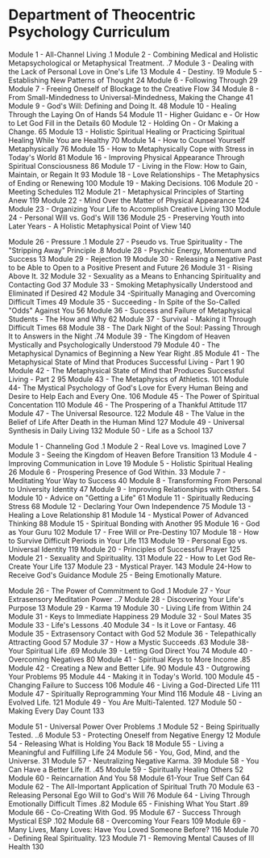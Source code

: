 # Department of Theocentric Psychology Curriculum

Module 1 - All-Channel Living .1
Module 2 - Combining Medical and Holistic Metapsychological or Metaphysical Treatment. .7
Module 3 - Dealing with the Lack of Personal Love in One's Life 13
Module 4 - Destiny. 19
Module 5 - Establishing New Patterns of Thought 24
Module 6 - Following Through 29
Module 7 - Freeing Oneself of Blockage to the Creative Flow 34
Module 8 - From Small-Mindedness to Universal-Mindedness, Making the Change 41
Module 9 - God's Will: Defining and Doing It. 48
Module 10 - Healing Through the Laying On of Hands 54
Module 11 - Higher Guidanc e - Or How to Let God Fill in the Details 60
Module 12 - Holding On - Or Making a Change. 65
Module 13 - Holistic Spiritual Healing or Practicing Spiritual Healing While You are Healthy 70
Module 14 - How to Counsel Yourself Metaphysically 76
Module 15 - How to Metaphysically Cope with Stress in Today's World 81
Module 16 - Improving Physical Appearance Through Spiritual Consciousness 86
Module 17 - Living in the Flow: How to Gain, Maintain, or Regain It 93
Module 18 - Love Relationships - The Metaphysics of Ending or Renewing 100
Module 19 - Making Decisions. 106
Module 20 - Meeting Schedules 112
Module 21 - Metaphysical Principles of Starting Anew 119
Module 22 - Mind Over the Matter of Physical Appearance 124
Module 23 - Organizing Your Life to Accomplish Creative Living 130
Module 24 - Personal Will vs. God's Will 136
Module 25 - Preserving Youth into Later Years - A Holistic Metaphysical Point of View 140

Module 26 - Pressure .1
Module 27 - Pseudo vs. True Spirituality - The "Stripping Away" Principle .8
Module 28 - Psychic Energy, Momentum and Success 13
Module 29 - Rejection 19
Module 30 - Releasing a Negative Past to be Able to Open to a Positive Present and Future 26
Module 31 - Rising Above It. 32
Module 32 - Sexuality as a Means to Enhancing Spirituality and Contacting God 37
Module 33 - Smoking Metaphysically Understood and Eliminated if Desired 42
Module 34 -Spiritually Managing and Overcoming Difficult Times 49
Module 35 - Succeeding - In Spite of the So-Called "Odds" Against You 56
Module 36 - Success and Failure of Metaphysical Students - The How and Why 62
Module 37 - Survival - Making it Through Difficult Times 68
Module 38 - The Dark Night of the Soul: Passing Through It to Answers in the Night .74
Module 39 - The Kingdom of Heaven Mystically and Psychologically Understood 79
Module 40 - The Metaphysical Dynamics of Beginning a New Year Right .85
Module 41 - The Metaphysical State of Mind that Produces Successful Living - Part 1 90
Module 42 - The Metaphysical State of Mind that Produces Successful Living - Part 2 95
Module 43 - The Metaphysics of Athletics. 101
Module 44- The Mystical Psychology of God's Love for Every Human Being and Desire to Help Each
and Every One. 106
Module 45 - The Power of Spiritual Concentation 110
Module 46 - The Prospering of a Thankful Attitude 117
Module 47 - The Universal Resource. 122
Module 48 - The Value in the Belief of Life After Death in the Human Mind 127
Module 49 - Universal Synthesis in Daily Living 132
Module 50 - Life as a School 137

Module 1 - Channeling God .1
Module 2 - Real Love vs. Imagined Love 7
Module 3 - Seeing the Kingdom of Heaven Before Transition 13
Module 4 - Improving Communication in Love 19
Module 5 - Holistic Spiritual Healing 26
Module 6 - Prospering Presence of God Within. 33
Module 7 - Meditating Your Way to Success 40
Module 8 - Transforming From Personal to University Identity 47
Module 9 - Improving Relationships with Others. 54
Module 10 - Advice on "Getting a Life" 61
Module 11 - Spiritually Reducing Stress 68
Module 12 - Declaring Your Own Independence 75
Module 13 - Healing a Love Relationship 81
Module 14 - Mystical Power of Advanced Thinking 88
Module 15 - Spiritual Bonding with Another 95
Module 16 - God as Your Guru 102
Module 17 - Free Will or Pre-Destiny 107
Module 18 - How to Survive Difficult Periods in Your Life 113
Module 19 - Personal Ego vs. Universal Identity 119
Module 20 - Principles of Successful Prayer 125
Module 21 - Sexuality and Spirituality. 131
Module 22 - How to Let God Re-Create Your Life 137
Module 23 - Mystical Prayer. 143
Module 24-How to Receive God's Guidance
Module 25 - Being Emotionally Mature.

Module 26 - The Power of Commitment to God .1
Module 27 - Your Extrasensory Meditation Power ..7
Module 28 - Discovering Your Life's Purpose 13
Module 29 - Karma 19
Module 30 - Living Life from Within 24
Module 31 - Keys to Immediate Happiness 29
Module 32 - Soul Mates 35
Module 33 - Life's Lessons .40
Module 34 - Is it Love or Fantasy. 46
Module 35 - Extrasensory Contact with God 52
Module 36 - Telepathically Attracting Good 57
Module 37 - How a Mystic Succeeds .63
Module 38- Your Spiritual Life .69
Module 39 - Letting God Direct You 74
Module 40 - Overcoming Negatives 80
Module 41 - Spiritual Keys to More Income .85
Module 42 - Creating a New and Better Life. 90
Module 43 - Outgrowing Your Problems 95
Module 44 - Making it in Today's World. 100
Module 45 - Changing Failure to Success 106
Module 46 - Living a God-Directed Life 111
Module 47 - Spiritually Reprogramming Your Mind 116
Module 48 - Living an Evolved Life. 121
Module 49 - You Are Multi-Talented. 127
Module 50 - Making Every Day Count 133

Module 51 - Universal Power Over Problems .1
Module 52 - Being Spiritually Tested. ..6
Module 53 - Protecting Oneself from Negative Energy 12
Module 54 - Releasing What is Holding You Back 18
Module 55 - Living a Meaningful and Fulfilling Life 24
Module 56 - You, God, Mind, and the Universe. 31
Module 57 - Neutralizing Negative Karma. 39
Module 58 - You Can Have a Better Life If. .45
Module 59 - Spiritually Healing Others 52
Module 60 - Reincarnation And You 58
Module 61-Your True Self Can 64
Module 62 - The All-Important Application of Spiritual Truth 70
Module 63 - Releasing Personal Ego Will to God's Will 76
Module 64 - Living Through Emotionally Difficult Times .82
Module 65 - Finishing What You Start .89
Module 66 - Co-Creating With God. 95
Module 67 - Success Through Mystical ESP .102
Module 68 - Overcoming Your Fears 109
Module 69 - Many Lives, Many Loves: Have You Loved Someone Before? 116
Module 70 - Defining Real Spirituality. 123
Module 71 - Removing Mental Causes of IIl Health 130